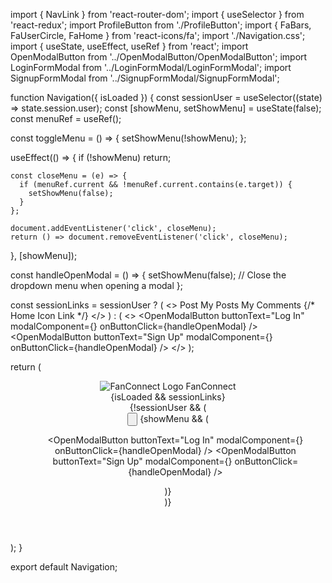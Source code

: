 import { NavLink } from 'react-router-dom';
import { useSelector } from 'react-redux';
import ProfileButton from './ProfileButton';
import { FaBars, FaUserCircle, FaHome } from 'react-icons/fa';
import './Navigation.css';
import { useState, useEffect, useRef } from 'react';
import OpenModalButton from '../OpenModalButton/OpenModalButton';
import LoginFormModal from '../LoginFormModal/LoginFormModal';
import SignupFormModal from '../SignupFormModal/SignupFormModal';


function Navigation({ isLoaded }) {
  const sessionUser = useSelector((state) => state.session.user);
  const [showMenu, setShowMenu] = useState(false);
  const menuRef = useRef();

  const toggleMenu = () => {
    setShowMenu(!showMenu);
  };

  useEffect(() => {
    if (!showMenu) return;

    const closeMenu = (e) => {
      if (menuRef.current && !menuRef.current.contains(e.target)) {
        setShowMenu(false);
      }
    };

    document.addEventListener('click', closeMenu);
    return () => document.removeEventListener('click', closeMenu);
  }, [showMenu]);

  const handleOpenModal = () => {
    setShowMenu(false); // Close the dropdown menu when opening a modal
  };

  const sessionLinks = sessionUser ? (
    <>
      <NavLink to="/posts/new" className="nav-button">
        Post
      </NavLink>
      <NavLink to="/current" className="nav-button">
        My Posts
      </NavLink>
      <NavLink to="/comments" className="nav-button">
        My Comments
      </NavLink>
      {/* Home Icon Link */}
      <NavLink to="/" className="nav-icon">
        <FaHome />
      </NavLink>
      <ProfileButton user={sessionUser} />
    </>
  ) : (
    <>
      <OpenModalButton
        buttonText="Log In"
        modalComponent={<LoginFormModal />}
        onButtonClick={handleOpenModal}
      />
      <OpenModalButton
        buttonText="Sign Up"
        modalComponent={<SignupFormModal />}
        onButtonClick={handleOpenModal}
      />
    </>
  );

  return (
    <header className="navigation-header">
      <nav className="navigation">
        <NavLink to="/" className="logo-link">
          <div className="logo-container">
            <img src="/basketball-logo.png" alt="FanConnect Logo" class="logo" />
            <span className="site-name">FanConnect</span>
          </div>
        </NavLink>
        <div className="nav-buttons">
          {isLoaded && sessionLinks}
        </div>
        {!sessionUser && (
          <div ref={menuRef} className="dropdown">
            <button className="dropdown-toggle" onClick={toggleMenu}>              
              <FaUserCircle />
            </button>
            {showMenu && (
              <ul className="menu-dropdown">
                <OpenModalButton
                  buttonText="Log In"
                  modalComponent={<LoginFormModal />}
                  onButtonClick={handleOpenModal}
                />
                <OpenModalButton
                  buttonText="Sign Up"
                  modalComponent={<SignupFormModal />}
                  onButtonClick={handleOpenModal}
                />
              </ul>
            )}
          </div>
        )}
      </nav>
    </header>
  );
}

export default Navigation;